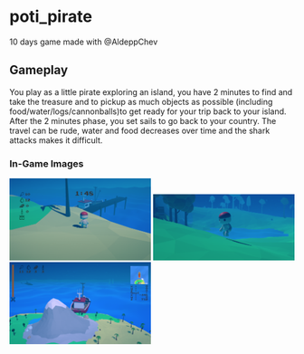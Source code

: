 # poti_pirate
10 days game made with @AldeppChev

## Gameplay
You play as a little pirate exploring an island, you have 2 minutes to find and take the treasure and to pickup as much objects as possible (including food/water/logs/cannonballs)to get ready for your trip back to your island. After the 2 minutes phase, you set sails to go back to your country.
The travel can be rude, water and food decreases over time and the shark attacks makes it difficult.

### In-Game Images

<img src="https://github.com/WiTekh/poti_pirate/blob/master/pp_gameplay1.png" width="250">
<img src="https://github.com/WiTekh/poti_pirate/blob/master/pp_gameplay2.png" width="250">
<img src="https://github.com/WiTekh/poti_pirate/blob/master/pp_gameplay3.png" width="250">
